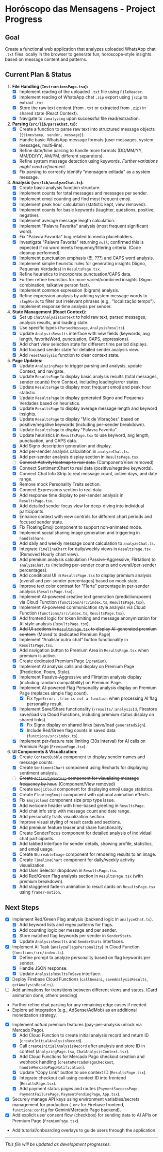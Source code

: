 
# Horóscopo das Mensagens - Project Progress

## Goal

Create a functional web application that analyzes uploaded WhatsApp chat `.txt` files locally in the browser to generate fun, horoscope-style insights based on message content and patterns.

## Current Plan & Status

1.  **File Handling (`InstructionsPage.tsx`):**
    *   [X] Implement reading of the uploaded `.txt` file using `FileReader`.
    *   [X] Implement reading of WhatsApp chat `.zip` export using `jszip` to extract `.txt`.
    *   [X] Store the raw text content (from `.txt` or extracted from `.zip`) in shared state (React Context).
    *   [X] Navigate to `/analyzing` upon successful file read/extraction.
2.  **Parsing (`src/lib/parseChat.ts`):**
    *   [X] Create a function to parse raw text into structured message objects (`{timestamp, sender, message}`).
    *   [X] Handle basic WhatsApp message formats (user messages, system messages, multi-line).
    *   [X] Refine date/time parsing to handle more formats (DD/MM/YY, MM/DD/YY, AM/PM, different separators).
    *   [X] Refine system message detection using keywords. *Further variations might need refinement.*
    *   [X] Fix parsing to correctly identify "mensagem editada" as a system message.
3.  **Analysis (`src/lib/analyzeChat.ts`):**
    *   [X] Create basic analysis function structure.
    *   [X] Implement counts for total messages and messages per sender.
    *   [X] Implement emoji counting and find most frequent emoji.
    *   [X] Implement peak hour calculation (statistic kept, view removed).
    *   [X] Implement counts for basic keywords (laughter, questions, positive, negative).
    *   [X] Implement average message length calculation.
    *   [X] Implement "Palavra Favorita" analysis (most frequent significant word).
    *   [X] Fix "Palavra Favorita" bug related to media placeholders.
    *   [X] Investigate "Palavra Favorita" returning `null`; confirmed this is expected if no word meets frequency/filtering criteria. (Code cleanup performed).
    *   [X] Implement punctuation emphasis (!!!, ???) and CAPS word analysis.
    *   [X] Implement simple heuristic rules for generating insights (Signo, Pequenas Verdades) in `ResultsPage.tsx`.
    *   [X] Refine heuristics to incorporate punctuation/CAPS data.
    *   [X] Further refine heuristics for more varied/combined insights (Signo combination, talkative person fact).
    *   [X] Implement common expression (bigram) analysis.
    *   [X] Refine expression analysis by adding system message words to `stopWords` to filter out irrelevant phrases (e.g., "localização tempo").
    *   [X] Implement response time analysis per sender.
4.  **State Management (React Context):**
    *   [X] Set up `ChatAnalysisContext` to hold raw text, parsed messages, analysis results, and loading state.
    *   [X] Use specific types (`ParsedMessage`, `AnalysisResults`).
    *   [X] Update `AnalysisResults` interface with new fields (keywords, avg length, favoriteWord, punctuation, CAPS, expressions).
    *   [X] Add chart view selection state for different time period displays.
    *   [X] Add focused sender state for detailed sender analysis view.
    *   [X] Add `resetAnalysis` function to clear context state.
5.  **Page Updates:**
    *   [X] Update `AnalyzingPage` to trigger parsing and analysis, update Context, and navigate.
    *   [X] Update `ResultsPage` to display basic analysis results (total messages, sender counts) from Context, including loading/error states.
    *   [X] Update `ResultsPage` to display most frequent emoji and peak hour statistic.
    *   [X] Update `ResultsPage` to display generated Signo and Pequenas Verdades based on heuristics.
    *   [X] Update `ResultsPage` to display average message length and keyword insights.
    *   [X] Update `ResultsPage` to display "Mix de Vibrações" based on positive/negative keywords (including per-sender breakdown).
    *   [X] Update `ResultsPage` to display "Palavra Favorita".
    *   [X] Update heuristics in `ResultsPage.tsx` to use keyword, avg length, punctuation, and CAPS data.
    *   [X] Add Signo description generation and display.
    *   [X] Add per-sender analysis calculation in `analyzeChat.ts`.
    *   [X] Add per-sender analysis display section in `ResultsPage.tsx`.
    *   [ ] ~~Connect ActivityHeatmap to real data.~~ (Component/View removed)
    *   [X] Connect SentimentChart to real data (positive/negative keywords).
    *   [X] Connect Chat Info Strip to real message count, active days, and date range.
    *   [X] Remove mock Personality Traits section.
    *   [X] Connect Expressions section to real data.
    *   [X] Add response time display to per-sender analysis in `ResultsPage.tsx`.
    *   [X] Add detailed sender focus view for deep-diving into individual participants.
    *   [X] Enhance context with view controls for different chart periods and focused sender state.
    *   [X] Fix FloatingEmoji component to support non-animated mode.
    *   [X] Implement social sharing image generation and triggering in `handleShare`.
    *   [X] Add daily and weekly message count calculation to `analyzeChat.ts`.
    *   [X] Integrate `TimelineChart` for daily/weekly views in `ResultsPage.tsx` (Removed Hourly chart view).
    *   [X] Add premium analysis calculation (Passive-Aggressive, Flirtation) to `analyzeChat.ts` (including per-sender counts and overall/per-sender percentages).
    *   [X] Add conditional UI in `ResultsPage.tsx` to display premium analysis (overall and per-sender percentages) based on mock state.
    *   [X] Improve text color contrast for "Flerte" percentage in per-sender analysis (`ResultsPage.tsx`).
    *   [X] Implement AI-powered creative text generation (prediction/poem) via Cloud Function (`functions/src/index.ts`, `ResultsPage.tsx`).
    *   [X] Implement AI-powered communication style analysis via Cloud Function (`functions/src/index.ts`, `ResultsPage.tsx`).
    *   [X] Add frontend logic for token limiting and message anonymization for AI style analysis (`ResultsPage.tsx`).
    *   [X] ~~Add UI sections in `ResultsPage.tsx` to display AI-generated premium content.~~ (Moved to dedicated Premium Page)
    *   [X] Implement "Analisar outro chat" button functionality in `ResultsPage.tsx`.
    *   [X] Add navigation button to Premium Area in `ResultsPage.tsx` when premium is active.
    *   [X] Create dedicated Premium Page (`/premium`).
    *   [X] Implement AI analysis calls and display on Premium Page (Prediction, Poem, Style).
    *   [X] Implement Passive-Aggressive and Flirtation analysis display (including random compatibility) on Premium Page.
    *   [X] Implement AI-powered Flag Personality analysis display on Premium Page (replaces simple flag count).
        *   [X] Fix `TypeError: .trim is not a function` when processing AI flag personality result.
    *   [X] Implement Save/Share functionality (`/results/:analysisId`, Firestore save/load via Cloud Functions, including premium status display on shared links).
        *   [X] Fix Signo display on shared links (save/load `generatedSign`).
        *   [X] Include Red/Green flag counts in saved data (`functions/src/index.ts`).
    *   [X] Implement per-feature rate limiting (30s interval) for AI calls on Premium Page (`PremiumPage.tsx`).
6.  **UI Components & Visualization:**
    *   [X] Create `ContactBubble` component to display sender names and message counts.
    *   [X] Create `SentimentChart` component using Recharts for displaying sentiment analysis.
    *   [ ] ~~Create `ActivityHeatmap` component for visualizing message frequency by hour.~~ (Component/View removed)
    *   [X] Create `EmojiCloud` component for displaying emoji usage statistics.
    *   [X] Create `FloatingEmoji` component with optional animation effects.
    *   [X] Fix `EmojiCloud` component size prop type issue.
    *   [X] Add welcome header with time-based greeting in `ResultsPage`.
    *   [X] Add chat info strip with message count and date range.
    *   [X] Add personality traits visualization section.
    *   [X] Improve visual styling of result cards and sections.
    *   [X] Add premium feature teaser and share functionality.
    *   [X] Create SenderFocus component for detailed analysis of individual chat participants.
    *   [X] Add tabbed interface for sender details, showing profile, statistics, and emoji usage.
    *   [X] Create `ShareableImage` component for rendering results to an image.
    *   [X] Create `TimelineChart` component for daily/weekly activity visualization.
    *   [X] Add User Selector dropdown in `ResultsPage.tsx`.
    *   [X] Add Red/Green Flag analysis section in `ResultsPage.tsx` (with premium breakdown).
    *   [X] Add staggered fade-in animation to result cards on `ResultsPage.tsx` using `framer-motion`.

## Next Steps

*   [X] Implement Red/Green Flag analysis (backend logic in `analyzeChat.ts`).
    *   [X] Add keyword lists and regex patterns for flags.
    *   [X] Add counting logic per message and per sender.
    *   [X] Store matched flag keywords per sender in `SenderStats`.
    *   [X] Update `AnalysisResults` and `SenderStats` interfaces.
*   [X] Implement AI Task (`analyzeFlagsPersonality`) in Cloud Function (`functions/src/index.ts`).
    *   [X] Define prompt to analyze personality based on flag keywords per sender.
    *   [X] Handle JSON response.
    *   [X] Update `AnalysisResultsToSave` interface.
*   [X] Deploy Firebase Cloud Functions (`callGemini`, `saveAnalysisResults`, `getAnalysisResults`).
*   [ ] Add animations for transitions between different views and states. (Card animation done, others pending)
*   Further refine chat parsing for any remaining edge cases if needed.
*   Explore ad integration (e.g., AdSense/AdMob) as an additional monetization strategy.
*   [X] Implement *actual* premium features (pay-per-analysis unlock via Mercado Pago).
    *   [X] Add Cloud Function to create initial analysis record and return ID (`createInitialAnalysisRecord`).
    *   [X] Call `createInitialAnalysisRecord` after analysis and store ID in context (`AnalyzingPage.tsx`, `ChatAnalysisContext.tsx`).
    *   [X] Add Cloud Functions for Mercado Pago checkout creation and webhook handling (`createMercadoPagoCheckout`, `handleMercadoPagoNotification`).
    *   [X] Update "Copy Link" button to use context ID (`ResultsPage.tsx`).
    *   [X] Integrate checkout call using context ID into frontend (`ResultsPage.tsx`).
    *   [X] Add payment status pages and routes (`PaymentSuccessPage`, `PaymentFailurePage`, `PaymentPendingPage`, `App.tsx`).
*   [X] Securely manage API keys using environment variables/secrets management for production (`.env` for Firebase frontend, `functions:config` for Gemini/Mercado Pago backend).
*   [X] Add explicit user consent flow (checkbox) for sending data to AI APIs on Premium Page (`PremiumPage.tsx`).
*   Add tutorial/onboarding overlays to guide users through the application.

---
*This file will be updated as development progresses.*
